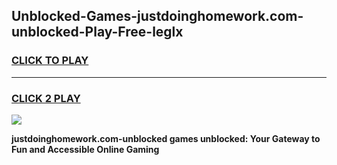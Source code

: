
## Unblocked-Games-justdoinghomework.com-unblocked-Play-Free-leglx
<h3>
<a href="https://premium76.site?title=justdoinghomework.com-unblocked&ref=23A">CLICK TO PLAY</a></h3>
<hr>

<h3>
<a href="https://premium76.site?title=justdoinghomework.com-unblocked&ref=23A">CLICK 2 PLAY</a>
  
</h3>

<a href="https://premium76.site?title=justdoinghomework.com-unblocked&ref=23A"><img src="https://clearcache.store/games.png"></a>


**justdoinghomework.com-unblocked games unblocked: Your Gateway to Fun and Accessible Online Gaming**
